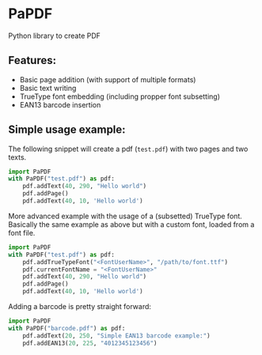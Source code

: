 # PaPDF
Python library to create PDF

## Features:
 - Basic page addition (with support of multiple formats)
 - Basic text writing
 - TrueType font embedding (including propper font subsetting)
 - EAN13 barcode insertion

## Simple usage example:

The following snippet will create a pdf (`test.pdf`) with two pages and two
texts.

```python
import PaPDF
with PaPDF("test.pdf") as pdf:
    pdf.addText(40, 290, "Hello world")
    pdf.addPage()
    pdf.addText(40, 10, 'Hello world')
```



More advanced example with the usage of a (subsetted) TrueType font. Basically
the same example as above but with a custom font, loaded from a font file.
```python
import PaPDF
with PaPDF("test.pdf") as pdf:
    pdf.addTrueTypeFont("<FontUserName>", "/path/to/font.ttf")
    pdf.currentFontName = "<FontUserName>"
    pdf.addText(40, 290, "Hello world")
    pdf.addPage()
    pdf.addText(40, 10, 'Hello world')
```

Adding a barcode is pretty straight forward:
```python
import PaPDF
with PaPDF("barcode.pdf") as pdf:
    pdf.addText(20, 250, "Simple EAN13 barcode example:")
    pdf.addEAN13(20, 225, "4012345123456")
```
